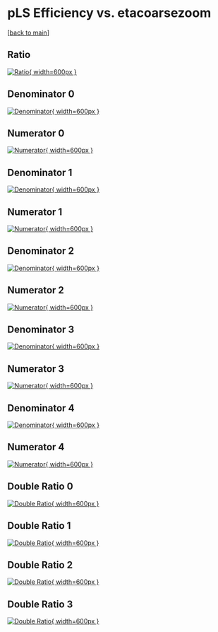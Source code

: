 # pLS Efficiency vs. etacoarsezoom

[[back to main](./)]



## Ratio

[![Ratio](../mtv/var/pLS_xtr_11_-1_eff_etacoarsezoom.png){ width=600px }](../mtv/var/pLS_xtr_11_-1_eff_etacoarsezoom.pdf)

## Denominator 0

[![Denominator](../mtv/den/pLS_xtr_11_-1_eff_etacoarsezoom_den0.png){ width=600px }](../mtv/den/pLS_xtr_11_-1_eff_etacoarsezoom_den0.pdf)

## Numerator 0

[![Numerator](../mtv/num/pLS_xtr_11_-1_eff_etacoarsezoom_num0.png){ width=600px }](../mtv/num/pLS_xtr_11_-1_eff_etacoarsezoom_num0.pdf)

## Denominator 1

[![Denominator](../mtv/den/pLS_xtr_11_-1_eff_etacoarsezoom_den1.png){ width=600px }](../mtv/den/pLS_xtr_11_-1_eff_etacoarsezoom_den1.pdf)

## Numerator 1

[![Numerator](../mtv/num/pLS_xtr_11_-1_eff_etacoarsezoom_num1.png){ width=600px }](../mtv/num/pLS_xtr_11_-1_eff_etacoarsezoom_num1.pdf)

## Denominator 2

[![Denominator](../mtv/den/pLS_xtr_11_-1_eff_etacoarsezoom_den2.png){ width=600px }](../mtv/den/pLS_xtr_11_-1_eff_etacoarsezoom_den2.pdf)

## Numerator 2

[![Numerator](../mtv/num/pLS_xtr_11_-1_eff_etacoarsezoom_num2.png){ width=600px }](../mtv/num/pLS_xtr_11_-1_eff_etacoarsezoom_num2.pdf)

## Denominator 3

[![Denominator](../mtv/den/pLS_xtr_11_-1_eff_etacoarsezoom_den3.png){ width=600px }](../mtv/den/pLS_xtr_11_-1_eff_etacoarsezoom_den3.pdf)

## Numerator 3

[![Numerator](../mtv/num/pLS_xtr_11_-1_eff_etacoarsezoom_num3.png){ width=600px }](../mtv/num/pLS_xtr_11_-1_eff_etacoarsezoom_num3.pdf)

## Denominator 4

[![Denominator](../mtv/den/pLS_xtr_11_-1_eff_etacoarsezoom_den4.png){ width=600px }](../mtv/den/pLS_xtr_11_-1_eff_etacoarsezoom_den4.pdf)

## Numerator 4

[![Numerator](../mtv/num/pLS_xtr_11_-1_eff_etacoarsezoom_num4.png){ width=600px }](../mtv/num/pLS_xtr_11_-1_eff_etacoarsezoom_num4.pdf)

## Double Ratio 0

[![Double Ratio](../mtv/ratio/pLS_xtr_11_-1_eff_etacoarsezoom_ratio0.png){ width=600px }](../mtv/ratio/pLS_xtr_11_-1_eff_etacoarsezoom_ratio0.pdf)

## Double Ratio 1

[![Double Ratio](../mtv/ratio/pLS_xtr_11_-1_eff_etacoarsezoom_ratio1.png){ width=600px }](../mtv/ratio/pLS_xtr_11_-1_eff_etacoarsezoom_ratio1.pdf)

## Double Ratio 2

[![Double Ratio](../mtv/ratio/pLS_xtr_11_-1_eff_etacoarsezoom_ratio2.png){ width=600px }](../mtv/ratio/pLS_xtr_11_-1_eff_etacoarsezoom_ratio2.pdf)

## Double Ratio 3

[![Double Ratio](../mtv/ratio/pLS_xtr_11_-1_eff_etacoarsezoom_ratio3.png){ width=600px }](../mtv/ratio/pLS_xtr_11_-1_eff_etacoarsezoom_ratio3.pdf)

